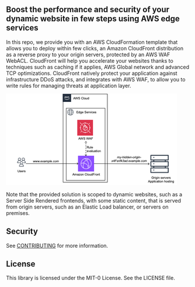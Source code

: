 ## Boost the performance and security of your dynamic website in few steps using AWS edge services

In this repo, we provide you with an AWS CloudFormation template that allows you to deploy within few clicks, an Amazon CloudFront distribution as a reverse proxy to your origin servers, protected by an AWS WAF WebACL. CloudFront will help you accelerate your websites thanks to techniques such as caching if it applies, AWS Global network and advanced TCP optimizations. CloudFront natively protect your application against infrastructure DDoS attacks, and integrates with AWS WAF, to allow you to write rules for managing threats at application layer. 

![image](diagram.png)

Note that the provided solution is scoped to dynamic websites, such as a Server Side Rendered frontends, with some static content, that is served from origin servers, such as an Elastic Load balancer, or servers on premises. 

## Security

See [CONTRIBUTING](CONTRIBUTING.md#security-issue-notifications) for more information.

## License

This library is licensed under the MIT-0 License. See the LICENSE file.

